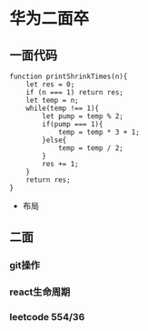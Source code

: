# 华为二面卒  
## 一面代码
```
function printShrinkTimes(n){
    let res = 0;
    if (n === 1) return res;
    let temp = n;
    while(temp !== 1){
        let pump = temp % 2;
        if(pump === 1){
            temp = temp * 3 + 1;
        }else{
            temp = temp / 2;
        }
        res += 1;        
    }
    return res;
}
```
- 布局  
## 二面  
### git操作  
### react生命周期  
### leetcode 554/36  
